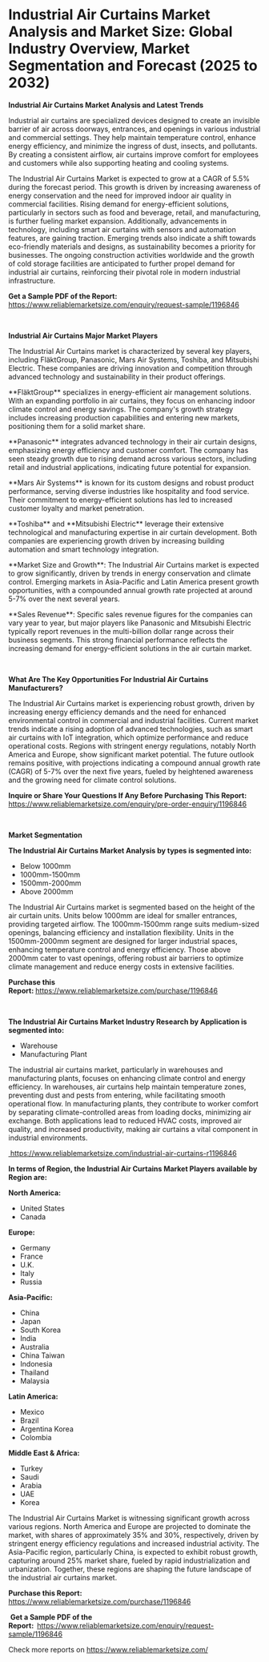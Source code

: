 <p><h1>Industrial Air Curtains Market Analysis and Market Size: Global Industry Overview, Market Segmentation and Forecast (2025 to 2032)</h1></p><p><strong>Industrial Air Curtains Market Analysis and Latest Trends</strong></p>
<p><p>Industrial air curtains are specialized devices designed to create an invisible barrier of air across doorways, entrances, and openings in various industrial and commercial settings. They help maintain temperature control, enhance energy efficiency, and minimize the ingress of dust, insects, and pollutants. By creating a consistent airflow, air curtains improve comfort for employees and customers while also supporting heating and cooling systems.</p><p>The Industrial Air Curtains Market is expected to grow at a CAGR of 5.5% during the forecast period. This growth is driven by increasing awareness of energy conservation and the need for improved indoor air quality in commercial facilities. Rising demand for energy-efficient solutions, particularly in sectors such as food and beverage, retail, and manufacturing, is further fueling market expansion. Additionally, advancements in technology, including smart air curtains with sensors and automation features, are gaining traction. Emerging trends also indicate a shift towards eco-friendly materials and designs, as sustainability becomes a priority for businesses. The ongoing construction activities worldwide and the growth of cold storage facilities are anticipated to further propel demand for industrial air curtains, reinforcing their pivotal role in modern industrial infrastructure.</p></p>
<p><strong>Get a Sample PDF of the Report:&nbsp;</strong> <a href="https://www.reliablemarketsize.com/enquiry/request-sample/1196846?utm_campaign=2005&utm_medium=2&utm_source=Github&utm_content=ia&utm_term=19022025&utm_id=industrial-air-curtains">https://www.reliablemarketsize.com/enquiry/request-sample/1196846</a></p>
<p>&nbsp;</p>
<p><strong>Industrial Air Curtains Major Market Players</strong></p>
<p><p>The Industrial Air Curtains market is characterized by several key players, including FläktGroup, Panasonic, Mars Air Systems, Toshiba, and Mitsubishi Electric. These companies are driving innovation and competition through advanced technology and sustainability in their product offerings.</p><p>**FläktGroup** specializes in energy-efficient air management solutions. With an expanding portfolio in air curtains, they focus on enhancing indoor climate control and energy savings. The company's growth strategy includes increasing production capabilities and entering new markets, positioning them for a solid market share.</p><p>**Panasonic** integrates advanced technology in their air curtain designs, emphasizing energy efficiency and customer comfort. The company has seen steady growth due to rising demand across various sectors, including retail and industrial applications, indicating future potential for expansion.</p><p>**Mars Air Systems** is known for its custom designs and robust product performance, serving diverse industries like hospitality and food service. Their commitment to energy-efficient solutions has led to increased customer loyalty and market penetration. </p><p>**Toshiba** and **Mitsubishi Electric** leverage their extensive technological and manufacturing expertise in air curtain development. Both companies are experiencing growth driven by increasing building automation and smart technology integration.</p><p>**Market Size and Growth**: The Industrial Air Curtains market is expected to grow significantly, driven by trends in energy conservation and climate control. Emerging markets in Asia-Pacific and Latin America present growth opportunities, with a compounded annual growth rate projected at around 5-7% over the next several years.</p><p>**Sales Revenue**: Specific sales revenue figures for the companies can vary year to year, but major players like Panasonic and Mitsubishi Electric typically report revenues in the multi-billion dollar range across their business segments. This strong financial performance reflects the increasing demand for energy-efficient solutions in the air curtain market.</p></p>
<p>&nbsp;</p>
<p><strong>What Are The Key Opportunities For Industrial Air Curtains Manufacturers?</strong></p>
<p><p>The Industrial Air Curtains market is experiencing robust growth, driven by increasing energy efficiency demands and the need for enhanced environmental control in commercial and industrial facilities. Current market trends indicate a rising adoption of advanced technologies, such as smart air curtains with IoT integration, which optimize performance and reduce operational costs. Regions with stringent energy regulations, notably North America and Europe, show significant market potential. The future outlook remains positive, with projections indicating a compound annual growth rate (CAGR) of 5-7% over the next five years, fueled by heightened awareness and the growing need for climate control solutions.</p></p>
<p><strong>Inquire or Share Your Questions If Any Before Purchasing This Report:</strong> <a href="https://www.reliablemarketsize.com/enquiry/pre-order-enquiry/1196846?utm_campaign=2005&utm_medium=2&utm_source=Github&utm_content=ia&utm_term=19022025&utm_id=industrial-air-curtains">https://www.reliablemarketsize.com/enquiry/pre-order-enquiry/1196846</a></p>
<p>&nbsp;</p>
<p><strong>Market Segmentation</strong></p>
<p><strong>The Industrial Air Curtains Market Analysis by types is segmented into:</strong></p>
<p><ul><li>Below 1000mm</li><li>1000mm-1500mm</li><li>1500mm-2000mm</li><li>Above 2000mm</li></ul></p>
<p><p>The Industrial Air Curtains market is segmented based on the height of the air curtain units. Units below 1000mm are ideal for smaller entrances, providing targeted airflow. The 1000mm-1500mm range suits medium-sized openings, balancing efficiency and installation flexibility. Units in the 1500mm-2000mm segment are designed for larger industrial spaces, enhancing temperature control and energy efficiency. Those above 2000mm cater to vast openings, offering robust air barriers to optimize climate management and reduce energy costs in extensive facilities.</p></p>
<p><strong>Purchase this Report:&nbsp;</strong><a href="https://www.reliablemarketsize.com/purchase/1196846?utm_campaign=2005&utm_medium=2&utm_source=Github&utm_content=ia&utm_term=19022025&utm_id=industrial-air-curtains">https://www.reliablemarketsize.com/purchase/1196846</a></p>
<p>&nbsp;</p>
<p><strong>The Industrial Air Curtains Market Industry Research by Application is segmented into:</strong></p>
<p><ul><li>Warehouse</li><li>Manufacturing Plant</li></ul></p>
<p><p>The industrial air curtains market, particularly in warehouses and manufacturing plants, focuses on enhancing climate control and energy efficiency. In warehouses, air curtains help maintain temperature zones, preventing dust and pests from entering, while facilitating smooth operational flow. In manufacturing plants, they contribute to worker comfort by separating climate-controlled areas from loading docks, minimizing air exchange. Both applications lead to reduced HVAC costs, improved air quality, and increased productivity, making air curtains a vital component in industrial environments.</p></p>
<p><a href="https://www.reliablemarketsize.com/industrial-air-curtains-r1196846?utm_campaign=2005&utm_medium=2&utm_source=Github&utm_content=ia&utm_term=19022025&utm_id=industrial-air-curtains">&nbsp;https://www.reliablemarketsize.com/industrial-air-curtains-r1196846</a></p>
<p><strong>In terms of Region, the Industrial Air Curtains Market Players available by Region are:</strong></p>
<p>
    <p> <strong> North America: </strong>
        <ul>
            <li>United States</li>
            <li>Canada</li>
        </ul>
        </p> 
    <p> <strong> Europe: </strong>
        <ul>
            <li>Germany</li>
            <li>France</li>
            <li>U.K.</li>
            <li>Italy</li>
            <li>Russia</li>
        </ul>
        </p> 
    <p> <strong> Asia-Pacific: </strong>
        <ul>
            <li>China</li>
            <li>Japan</li>
            <li>South Korea</li>
            <li>India</li>
            <li>Australia</li>
            <li>China Taiwan</li>
            <li>Indonesia</li>
            <li>Thailand</li>
            <li>Malaysia</li>
        </ul>
        </p> 
    <p> <strong> Latin America: </strong>
        <ul>
            <li>Mexico</li>
            <li>Brazil</li>
            <li>Argentina Korea</li>
            <li>Colombia</li>
        </ul>
        </p> 
    <p> <strong> Middle East & Africa: </strong>
        <ul>
            <li>Turkey</li>
            <li>Saudi</li>
            <li>Arabia</li>
            <li>UAE</li>
            <li>Korea</li>
        </ul>
    </p>
    </p>
<p><p>The Industrial Air Curtains Market is witnessing significant growth across various regions. North America and Europe are projected to dominate the market, with shares of approximately 35% and 30%, respectively, driven by stringent energy efficiency regulations and increased industrial activity. The Asia-Pacific region, particularly China, is expected to exhibit robust growth, capturing around 25% market share, fueled by rapid industrialization and urbanization. Together, these regions are shaping the future landscape of the industrial air curtains market.</p></p>
<p><strong>Purchase this Report: </strong><a href="https://www.reliablemarketsize.com/purchase/1196846?utm_campaign=2005&utm_medium=2&utm_source=Github&utm_content=ia&utm_term=19022025&utm_id=industrial-air-curtains">https://www.reliablemarketsize.com/purchase/1196846</a></p>
<p>&nbsp;<strong>Get a Sample PDF of the Report:&nbsp;&nbsp;</strong><a href="https://www.reliablemarketsize.com/enquiry/request-sample/1196846?utm_campaign=2005&utm_medium=2&utm_source=Github&utm_content=ia&utm_term=19022025&utm_id=industrial-air-curtains">https://www.reliablemarketsize.com/enquiry/request-sample/1196846</a></p>
<p><strong></strong></p>
<p>Check more reports on <a href="https://www.reliablemarketsize.com/?utm_campaign=2005&utm_medium=2&utm_source=Github&utm_content=ia&utm_term=19022025&utm_id=industrial-air-curtains">https://www.reliablemarketsize.com/</a></p>
